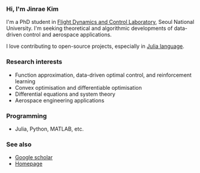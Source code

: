 ### Hi, I'm Jinrae Kim
I'm a PhD student in [Flight Dynamics and Control Laboratory](http://fdcl.snu.ac.kr/wordpress/), Seoul National University.
I'm seeking theoretical and algorithmic developments of data-driven control and aerospace applications.

I love contributing to open-source projects, especially in [Julia language](https://julialang.org/).

### Research interests
- Function approximation, data-driven optimal control, and reinforcement learning
- Convex optimisation and differentiable optimisation
- Differential equations and system theory
- Aerospace engineering applications

### Programming
- Julia, Python, MATLAB, etc.

### See also
- [Google scholar](https://scholar.google.com/citations?user=K7wrYmoAAAAJ&hl=ko)
- [Homepage](https://www.notion.so/jinrae/Jinrae-Kim-00e9f9ff9fec4d329a18642f9c31e3e0)
